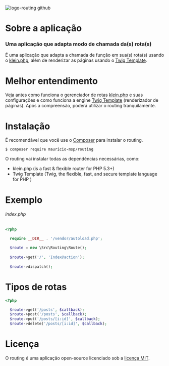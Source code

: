 ![logo-routing github](https://cloud.githubusercontent.com/assets/13602785/26808092/eaeb8d4c-4a30-11e7-892c-6de716534eb0.png)


# Sobre a aplicação

### Uma aplicação que adapta modo de chamada da(s) rota(s) 

É uma aplicação que adapta a chamada de função em sua(s) rota(s) usando o [klein.php](https://github.com/klein/klein.php), além de renderizar as páginas usando o [Twig Template](https://twig.sensiolabs.org).

# Melhor entendimento

Veja antes como funciona o gerenciador de rotas [klein.php](https://github.com/klein/klein.php) e suas configurações e como funciona a engine [Twig Template](https://twig.sensiolabs.org) (renderizador de páginas). Após a compreensão, poderá utilizar o routing tranquilamente.

# Instalação

É recomendável que você use o [Composer](https://getcomposer.org) para instalar o routing.

```
$ composer require mauricio-msp/routing
```

O routing vai instalar todas as dependências necessárias, como: 

- klein.php (is a fast & flexible router for PHP 5.3+)
- Twig Template (Twig, the flexible, fast, and secure template language for PHP )

# Exemplo

###### index.php

``` php
<?php

  require __DIR__ . '/vendor/autoload.php';
  
  $route = new \Src\Routing\Route();
  
  $route->get('/', 'Index@action');
  
  $route->dispatch();
```

# Tipos de rotas

``` php
<?php

  $route->get('/posts', $callback);
  $route->post('/posts', $callback);
  $route->put('/posts/[i:id]', $callback);
  $route->delete('/posts/[i:id]', $callback);
```

# Licença

O routing é uma aplicação open-source licenciado sob a [licença MIT](https://opensource.org/licenses/MIT).
